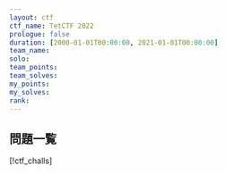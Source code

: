 ```yaml
---
layout: ctf
ctf_name: TetCTF 2022
prologue: false
duration: [2000-01-01T00:00:00, 2021-01-01T00:00:00]
team_name: 
solo: 
team_points: 
team_solves: 
my_points: 
my_solves: 
rank: 
---
```


## 問題一覧

[!ctf_challs]
